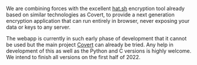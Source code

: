 We are combining forces with the excellent [hat.sh](https://hat.sh/) encryption tool already based on similar technologies as Covert, to provide a next generation encryption application that can run entirely in browser, never exposing your data or keys to any server.

The webapp is currently in such early phase of development that it cannot be used but the main project [Covert](https://github.com/covert-encryption/covert) can already be tried. Any help in development of this as well as the Python and C versions is highly welcome. We intend to finish all versions on the first half of 2022.
